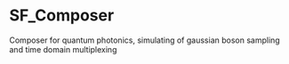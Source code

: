 # SF_Composer
Composer for quantum photonics, simulating of gaussian boson sampling and time domain multiplexing 
